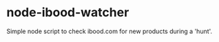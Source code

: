 node-ibood-watcher
==================

Simple node script to check ibood.com for new products during a 'hunt'.
